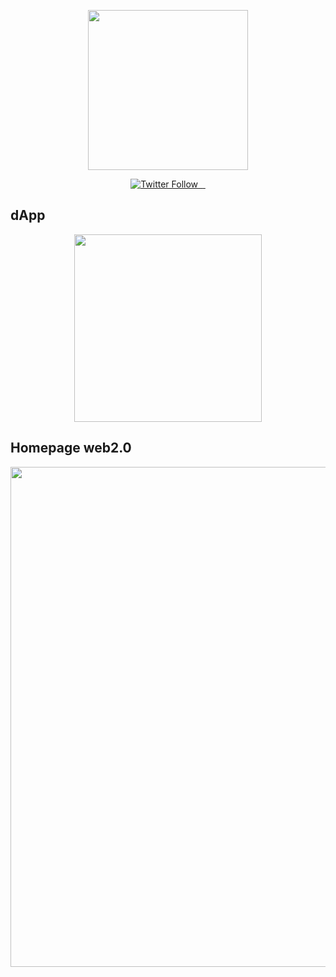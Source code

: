 <p align="center">
  <a >
    <picture>
      <source media="(prefers-color-scheme: dark)" srcset="https://i.ibb.co/m6H2WKR/PMT-1280x640-1.png">
      <img src="https://i.ibb.co/YZ11TPJ/Banner.png" height="256">
    </picture>
  </a>
</p>


<p align="center">
  <a aria-label="Vercel logo" href="https://twitter.com/publicmemetoken">
    <img alt="Twitter Follow" src="https://img.shields.io/twitter/follow/publicmemetoken
">
  </a>
  <a aria-label="NPM version" href="https://www.npmjs.com/package/next">
    <img alt="" src="https://img.shields.io/npm/v/npm">
  </a>
  <a aria-label="License" href="https://github.com/vercel/next.js/blob/canary/license.md">
    <img alt="" src="https://img.shields.io/bower/l/bootstrap">
  </a>
  <a aria-label="Join the community on Discord" href="https://discord.com/invite/cU5c552APM">
    <img alt="" src="https://img.shields.io/badge/discord-join%20our%20community-green">
  </a>
</p>

## dApp 
<p align="center">
  <a href="https://dapp.timetravelapes.com">
    <picture>
      <source media="(prefers-color-scheme: dark)" srcset="https://i.ibb.co/18nwCbM/homepage-snapshot.png">
      <img src="https://i.ibb.co/18nwCbM/homepage-snapshot.png" height="300">
    </picture>
    
  </a>
</p>

## Homepage web2.0 
<p align="center">
  <a href="https://timetravelapes.com">
    <picture>
      <source media="(prefers-color-scheme: dark)" srcset="https://i.ibb.co/tMJZB5M/homepage-snapshot2.png">
      <img src="https://i.ibb.co/tMJZB5M/homepage-snapshot2.png" width="800">
    </picture>
    
  </a>
</p> 
 
